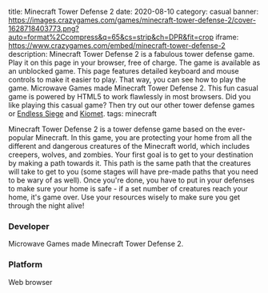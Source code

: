 title: Minecraft Tower Defense 2
date: 2020-08-10
category: casual
banner: https://images.crazygames.com/games/minecraft-tower-defense-2/cover-1628718403773.png?auto=format%2Ccompress&q=65&cs=strip&ch=DPR&fit=crop
iframe: https://www.crazygames.com/embed/minecraft-tower-defense-2
description: Minecraft Tower Defense 2 is a fabulous tower defense game. Play it on this page in your browser, free of charge. The game is available as an unblocked game. This page features detailed keyboard and mouse controls to make it easier to play. That way, you can see how to play the game. Microwave Games made Minecraft Tower Defense 2. This fun casual game is powered by HTML5 to work flawlessly in most browsers. Did you like playing this casual game? Then try out our other tower defense games or <a href='https://www.crazygames.com/game/endless-siege' target='_blank'>Endless Siege</a> and <a href='https://www.crazygames.com/game/kiomet-com' target='_blank'>Kiomet</a>.
tags: minecraft

<p>Minecraft Tower Defense 2 is a tower defense game based on the ever-popular Minecraft. In this game, you are protecting your home from all the different and dangerous creatures of the Minecraft world, which includes creepers, wolves, and zombies. Your first goal is to get to your destination by making a path towards it. This path is the same path that the creatures will take to get to you (some stages will have pre-made paths that you need to be wary of as well). Once you&#39;re done, you have to put in your defenses to make sure your home is safe - if a set number of creatures reach your home, it&#39;s game over. Use your resources wisely to make sure you get through the night alive!


<h3>Developer</h3>
<p>Microwave Games made Minecraft Tower Defense 2.</p>
<h3>Platform</h3>
<p>Web browser</p>
        